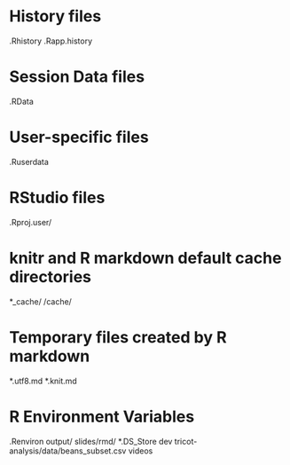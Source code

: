 # History files
.Rhistory
.Rapp.history

# Session Data files
.RData

# User-specific files
.Ruserdata

# RStudio files
.Rproj.user/

# knitr and R markdown default cache directories
*_cache/
/cache/

# Temporary files created by R markdown
*.utf8.md
*.knit.md

# R Environment Variables
.Renviron
output/
slides/rmd/
*.DS_Store
dev
tricot-analysis/data/beans_subset.csv
videos